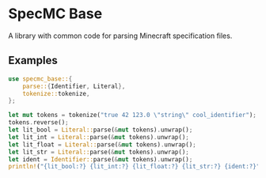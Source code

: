 # SpecMC Base
A library with common code for parsing Minecraft specification files.

## Examples
```rust
use specmc_base::{
    parse::{Identifier, Literal},
    tokenize::tokenize,
};

let mut tokens = tokenize("true 42 123.0 \"string\" cool_identifier");
tokens.reverse();
let lit_bool = Literal::parse(&mut tokens).unwrap();
let lit_int = Literal::parse(&mut tokens).unwrap();
let lit_float = Literal::parse(&mut tokens).unwrap();
let lit_str = Literal::parse(&mut tokens).unwrap();
let ident = Identifier::parse(&mut tokens).unwrap();
println!("{lit_bool:?} {lit_int:?} {lit_float:?} {lit_str:?} {ident:?}");
```

